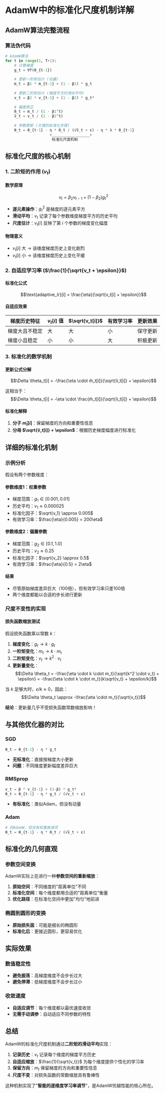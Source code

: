 # AdamW中的标准化尺度机制详解

## AdamW算法完整流程

### 算法伪代码
```python
# AdamW算法
for t in range(1, T+1):
    # 计算梯度
    g_t = ∇f(θ_{t-1})
    
    # 更新一阶矩估计 (动量)
    m_t = β1 * m_{t-1} + (1 - β1) * g_t
    
    # 更新二阶矩估计 (梯度平方的滑动平均)
    v_t = β2 * v_{t-1} + (1 - β2) * g_t²
    
    # 偏差修正
    m̂_t = m_t / (1 - β1^t)
    v̂_t = v_t / (1 - β2^t)
    
    # 参数更新 (关键的标准化步骤)
    θ_t = θ_{t-1} - η * m̂_t / (√v̂_t + ε) - η * λ * θ_{t-1}
                    ↑_________________↑
                     标准化尺度机制
```

## 标准化尺度的核心机制

### 1. 二阶矩的作用 ($v_t$)

#### 数学原理
$$v_t = \beta_2 v_{t-1} + (1-\beta_2) g_t^2$$

- **逐元素操作**：$g_t^2$ 是梯度的逐元素平方
- **滑动平均**：$v_t$ 记录了每个参数维度梯度平方的历史平均
- **尺度估计**：$v_t[i]$ 反映了第 $i$ 个参数的梯度变化幅度

#### 物理意义
- $v_t[i]$ 大 → 该维度梯度历史上变化剧烈
- $v_t[i]$ 小 → 该维度梯度历史上变化平缓

### 2. 自适应学习率 ($\frac{1}{\sqrt{v_t + \epsilon}}$)

#### 标准化公式
$$\text{adaptive_lr}[i] = \frac{\eta}{\sqrt{v_t[i] + \epsilon}}$$

#### 自适应效果
| 梯度历史特征 | $v_t[i]$ 值 | $\sqrt{v_t[i]}$ | 有效学习率 | 更新效果 |
|--------------|-------------|-----------------|------------|----------|
| 梯度大且不稳定 | 大 | 大 | 小 | 保守更新 |
| 梯度小且稳定 | 小 | 小 | 大 | 积极更新 |

### 3. 标准化的数学机制

#### 更新公式分解
$$\Delta \theta_t[i] = -\frac{\eta \cdot m̂_t[i]}{\sqrt{v̂_t[i]} + \epsilon}$$

这相当于：
$$\Delta \theta_t[i] = -\eta \cdot \frac{m̂_t[i]}{\sqrt{v̂_t[i]} + \epsilon}$$

#### 标准化解释
1. **分子 $m̂_t[i]$**：保留梯度的方向和重要性信息
2. **分母 $\sqrt{v̂_t[i]} + \epsilon$**：根据历史梯度幅度进行标准化

## 详细的标准化机制

### 示例分析

假设有两个参数维度：

#### 参数维度1：权重参数
- 梯度范围：$g_1 \in [0.001, 0.01]$
- 历史平均：$v_1 \approx 0.000025$
- 标准化因子：$\sqrt{v_1} \approx 0.005$
- 有效学习率：$\frac{\eta}{0.005} = 200\eta$

#### 参数维度2：偏置参数  
- 梯度范围：$g_2 \in [0.1, 1.0]$
- 历史平均：$v_2 \approx 0.25$
- 标准化因子：$\sqrt{v_2} \approx 0.5$
- 有效学习率：$\frac{\eta}{0.5} = 2\eta$

#### 结果
- 尽管原始梯度差异巨大（100倍），但有效学习率只差100倍
- 两个维度都能以合适的步长进行更新

### 尺度不变性的实现

#### 损失函数缩放测试
假设损失函数乘以常数 $k$：

1. **梯度变化**：$g_t \rightarrow k \cdot g_t$
2. **一阶矩变化**：$m_t \rightarrow k \cdot m_t$  
3. **二阶矩变化**：$v_t \rightarrow k^2 \cdot v_t$
4. **更新量变化**：
   $$\Delta \theta_t = -\frac{\eta \cdot k \cdot m_t}{\sqrt{k^2 \cdot v_t} + \epsilon} = -\frac{\eta \cdot k \cdot m_t}{k\sqrt{v_t} + \epsilon/k}$$

当 $k$ 足够大时，$\epsilon/k \approx 0$，因此：
$$\Delta \theta_t \approx -\frac{\eta \cdot m_t}{\sqrt{v_t}}$$

**结论**：更新量几乎不受损失函数常数缩放影响！

## 与其他优化器的对比

### SGD
```python
θ_t = θ_{t-1} - η * g_t
```
- **无标准化**：直接按梯度大小更新
- **问题**：不同维度更新幅度差异巨大

### RMSprop
```python
v_t = β * v_{t-1} + (1-β) * g_t²
θ_t = θ_{t-1} - η * g_t / (√v_t + ε)
```
- **有标准化**：类似Adam，但没有动量

### Adam
```python
# 同AdamW，但没有权重衰减项
θ_t = θ_{t-1} - η * m̂_t / (√v̂_t + ε)
```

## 标准化的几何直观

### 参数空间变换
AdamW实际上在进行一种**参数空间的重新缩放**：

1. **原始空间**：不同维度的"距离单位"不同
2. **标准化空间**：每个维度都用合适的"距离单位"衡量
3. **优化路径**：在标准化空间中更加"均匀"地前进

### 椭圆到圆形的变换
- **原始损失面**：可能是细长的椭圆形
- **标准化后**：更接近圆形，更容易优化

## 实际效果

### 数值稳定性
- **避免振荡**：高梯度维度不会步长过大
- **避免停滞**：低梯度维度不会步长过小

### 收敛速度
- **自适应调节**：每个维度都以最优速度收敛
- **无需手动调参**：自动适应不同参数的特性

## 总结

AdamW的标准化尺度机制通过**二阶矩的滑动平均**实现：

1. **记录历史**：$v_t$ 记录每个维度的梯度平方历史
2. **自适应缩放**：$\frac{1}{\sqrt{v_t}}$ 为每个维度提供个性化的学习率
3. **保留方向**：$m_t$ 保留梯度的方向和重要性信息
4. **尺度不变**：对损失函数的常数缩放具有鲁棒性

这种机制实现了"**智能的逐维度学习率调节**"，是AdamW优越性能的核心所在。